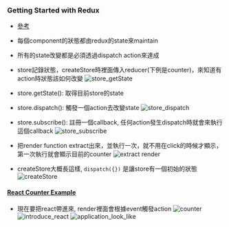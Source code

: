 ### Getting Started with Redux
- [參考](https://egghead.io/lessons/javascript-redux-describing-state-changes-with-actions)

- 每個component的狀態都由redux的state來maintain
- 所有的state改變都是必須透過dispatch action來達成
- store記錄狀態，createStore時裡面傳入reducer(下例是counter)，來知道有action時狀態該如何改變
![store_getState](https://cloud.githubusercontent.com/assets/6972644/11875047/a5d0518e-a51d-11e5-9dbb-36efe84ce009.jpg)
- store.getState(): 取得目前store的state
- store.dispatch(): 觸發一個action去改變state
![store_dispatch](https://cloud.githubusercontent.com/assets/6972644/11875154/504e3810-a51e-11e5-92c0-8c0e1e8eeefd.jpg)
- store.subscribe(): 註冊一個callback, 任何action發生dispatch時就會來執行這個callback
![store_subscribe](https://cloud.githubusercontent.com/assets/6972644/11875216/9eea7402-a51e-11e5-8f46-ad411a0646b6.jpg)
- 把render function extract出來，並執行一次，就不用在click的時候才顯示，第一次執行就會顯示目前的counter
![extract render](https://cloud.githubusercontent.com/assets/6972644/11875263/d400cdd0-a51e-11e5-8487-fd4964cfce69.jpg)
- createStore大概長這樣, ```dispatch({})``` 是讓store有一個初始的狀態
![createStore](https://cloud.githubusercontent.com/assets/6972644/11875441/8f553940-a51f-11e5-8b27-bca6fb83f2bc.jpg)
#### [React Counter Example](https://egghead.io/lessons/javascript-redux-react-counter-example)
- 現在要把react帶進來, render裡面會根據event觸發action
![counter](https://cloud.githubusercontent.com/assets/6972644/11875536/187dbb5c-a520-11e5-841d-4cbbc51c350b.jpg)
![introduce_react](https://cloud.githubusercontent.com/assets/6972644/11875556/333e2bca-a520-11e5-9d09-7424d5e28c69.jpg)
![application_look_like](https://cloud.githubusercontent.com/assets/6972644/11875588/638ce316-a520-11e5-971a-cc24bb31299d.jpg)


